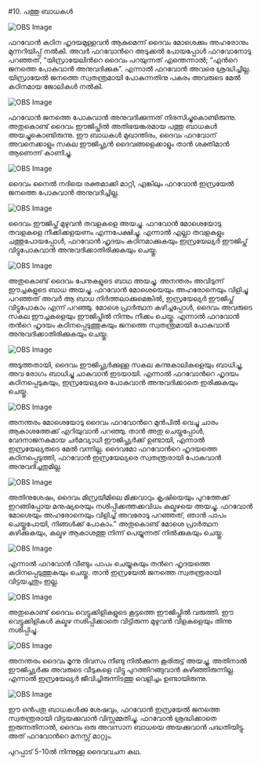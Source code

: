 #10. പത്തു ബാധകള്‍

![OBS Image](https://cdn.door43.org/obs/jpg/360px/obs-en-10-01.jpg)

ഫറവോന്‍ കഠിന ഹൃദയമുള്ളവന്‍ ആകുമെന്ന് ദൈവം മോശെക്കും അഹരോനും മുന്നറിയിപ്പ് നല്‍കി. അവര്‍ ഫറവോന്‍റെ അടുക്കല്‍ പോയപ്പോള്‍ ഫറവോനോടു പറഞ്ഞത്, “യിസ്രായേലിന്‍റെ ദൈവം പറയുന്നത് എന്തെന്നാല്‍; “എന്‍റെ ജനത്തെ പോകുവാന്‍ അനുവദിക്കുക”. എന്നാല്‍ ഫറവോന്‍ അവരെ ശ്രദ്ധിച്ചില്ല. യിസ്രായേല്‍ ജനത്തെ സ്വതന്ത്രമായി പോകുന്നതിനു പകരം അവരുടെ മേല്‍ കഠിനമായ ജോലികള്‍ നല്‍കി.  



![OBS Image](https://cdn.door43.org/obs/jpg/360px/obs-en-10-02.jpg)

ഫറവോന്‍ ജനത്തെ പോകുവാന്‍ അനുവദിക്കുന്നത് നിരസിച്ചുകൊണ്ടിരുന്നു. അതുകൊണ്ട് ദൈവം ഈജിപ്തില്‍ അതിഭയങ്കരമായ പത്തു ബാധകള്‍ അയച്ചുകൊണ്ടിരുന്നു. ഈ ബാധകള്‍ മുഖാന്തിരം, ദൈവം ഫറവോന് അവനെക്കാളും സകല ഈജിപ്ത്യന്‍ ദൈവങ്ങളെക്കാളും താന്‍ ശക്തിമാന്‍ ആണെന്ന് കാണിച്ചു.

![OBS Image](https://cdn.door43.org/obs/jpg/360px/obs-en-10-03.jpg)

ദൈവം നൈല്‍ നദിയെ രക്തമാക്കി മാറ്റി, എങ്കിലും ഫറവോന്‍ ഇസ്രയേല്‍ ജനത്തെ പോകുവാന്‍ അനുവദിച്ചില്ല.

![OBS Image](https://cdn.door43.org/obs/jpg/360px/obs-en-10-04.jpg)

ദൈവം ഈജിപ്ത് മുഴുവന്‍ തവളകളെ അയച്ചു. ഫറവോന്‍ മോശെയോടു തവളകളെ നീക്കിക്കളയണം എന്നപേക്ഷിച്ചു. എന്നാല്‍ എല്ലാ തവളകളും ചത്തുപോയപ്പോള്‍, ഫറവോന്‍ ഹൃദയം കഠിനമാക്കുകയും ഇസ്രയേല്യര്‍ ഈജിപ്ത് വിട്ടുപോകുവാന്‍ അനുവദിക്കാതിരിക്കുകയും ചെയ്തു.

![OBS Image](https://cdn.door43.org/obs/jpg/360px/obs-en-10-05.jpg)

അതുകൊണ്ട് ദൈവം പേനുകളുടെ ബാഥ അയച്ചു. അനന്തരം അവിടുന്ന് ഈച്ചകളുടെ ബാധ അയച്ചു. ഫറവോന്‍ മോശെയെയും അഹരോനെയും വിളിച്ചു പറഞ്ഞത് അവര്‍ ആ ബാധ നിര്‍ത്തലാക്കുമെങ്കില്‍, ഇസ്രയേല്യര്‍ ഈജിപ്ത് വിട്ടുപോകാം എന്ന് പറഞ്ഞു. മോശെ പ്രാര്‍ത്ഥന കഴിച്ചപ്പോള്‍, ദൈവം അവരുടെ സകല ഈച്ചകളെയും ഈജിപ്തില്‍ നിന്നും നീക്കം ചെയ്തു. എന്നാല്‍ ഫറവോന്‍ തന്‍റെ ഹൃദയം കഠിനപ്പെടുത്തുകയും ജനത്തെ സ്വതന്ത്രമായി പോകുവാന്‍ അനുവദിക്കാതിരിക്കുകയും ചെയ്തു. 

![OBS Image](https://cdn.door43.org/obs/jpg/360px/obs-en-10-06.jpg)

അടുത്തതായി, ദൈവം ഈജിപ്ത്യര്‍ക്കുള്ള സകല കന്നുകാലികളെയും ബാധിച്ചു, അവ രോഗം ബാധിച്ചു ചാകുവാന്‍ ഇടയായി. എന്നാല്‍ ഫറവോന്‍റെ ഹൃദയം കഠിനപ്പെടുകയും, ഇസ്രയേല്യരെ പോകുവാന്‍ അനുവദിക്കാതെ ഇരിക്കുകയും ചെയ്തു. 

![OBS Image](https://cdn.door43.org/obs/jpg/360px/obs-en-10-07.jpg)

അനന്തരം മോശെയോടു ദൈവം ഫറവോന്‍റെ മുന്‍പില്‍  വെച്ചു ചാരം ആകാശത്തേക്ക് എറിയുവാന്‍ പറഞ്ഞു. താന്‍ അതു ചെയ്തപ്പോള്‍, വേദനാജനകമായ ചര്‍മവ്യാധി ഈജിപ്ത്യര്‍ക്ക് ഉണ്ടായി, എന്നാല്‍ ഇസ്രയേല്യരുടെ മേല്‍ വന്നില്ല. ദൈവമോ ഫറവോന്‍റെ ഹൃദയത്തെ കഠിനപ്പെടുത്തി, ഫറവോന്‍ ഇസ്രയേല്യരെ സ്വതന്ത്രരായി പോകുവാന്‍ അനുവദിച്ചതുമില്ല.

![OBS Image](https://cdn.door43.org/obs/jpg/360px/obs-en-10-08.jpg)

അതിനുശേഷം, ദൈവം മിസ്രയീമിലെ മിക്കവാറും കൃഷിയെയും പുറത്തേക്ക് ഇറങ്ങിപ്പോയ മനുഷ്യരെയും നശിപ്പിക്കത്തക്കവിധം കല്മഴയെ അയച്ചു. ഫറവോന്‍ മോശെയും അഹരോനെയും വിളിച്ച് അവരോടു പറഞ്ഞത്, ഞാന്‍ പാപം ചെയ്തുപോയി, നിങ്ങള്‍ക്ക് പോകാം.” അതുകൊണ്ട് മോശെ പ്രാര്‍ത്ഥന കഴിക്കുകയും, കല്മഴ ആകാശത്തു നിന്ന് പെയ്യുന്നത് നില്‍ക്കുകയും ചെയ്തു.

![OBS Image](https://cdn.door43.org/obs/jpg/360px/obs-en-10-09.jpg)

എന്നാല്‍ ഫറവോന്‍ വീണ്ടും പാപം ചെയ്യുകയും തന്‍റെ ഹൃദയത്തെ കഠിനപ്പെടുത്തുകയും ചെയ്തു. താന്‍ ഇസ്രയേല്‍ ജനത്തെ സ്വതന്ത്രരായി വിട്ടയച്ചതും ഇല്ല.

![OBS Image](https://cdn.door43.org/obs/jpg/360px/obs-en-10-10.jpg)

അതുകൊണ്ട് ദൈവം വെട്ടുക്കിളികളുടെ കൂട്ടത്തെ ഈജിപ്തില്‍ വരുത്തി. ഈ വെട്ടുക്കിളികള്‍ കല്മഴ നശിപ്പിക്കാതെ വിട്ടിരുന്ന മുഴുവന്‍ വിളകളെയും തിന്നു നശിപ്പിച്ചു.

![OBS Image](https://cdn.door43.org/obs/jpg/360px/obs-en-10-11.jpg)

അനന്തരം ദൈവം മൂന്നു ദിവസം നീണ്ടു നില്‍ക്കുന്ന കൂരിരുട്ട് അയച്ചു, അതിനാല്‍ ഈജിപ്ത്യര്‍ക്കു അവരുടെ വീടുകളെ വിട്ടു പുറത്തിറങ്ങുവാന്‍ കഴിഞ്ഞിരുന്നില്ല. എന്നാല്‍ ഇസ്രയേല്യര്‍ ജീവിച്ചിരുന്നിടത്തു വെളിച്ചം ഉണ്ടായിരുന്നു.

![OBS Image](https://cdn.door43.org/obs/jpg/360px/obs-en-10-12.jpg)

ഈ ഒന്‍പതു ബാധകള്‍ക്കു ശേഷവും, ഫറവോന്‍ ഇസ്രയേല്‍ ജനത്തെ സ്വതന്ത്രരായി വിട്ടയക്കുവാന്‍ വിസ്സമ്മതിച്ചു. ഫറവോന്‍ ശ്രദ്ധിക്കാതെ ഇരുന്നതിനാല്‍, ദൈവം ഒരു അവസാന ബാധയെ അയക്കുവാന്‍ പദ്ധതിയിട്ടു. അത് ഫറവോന്‍റെ മനസ്സ് മാറ്റും.

പുറപ്പാട് 5-10ല്‍ നിന്നുള്ള ദൈവവചന കഥ.


